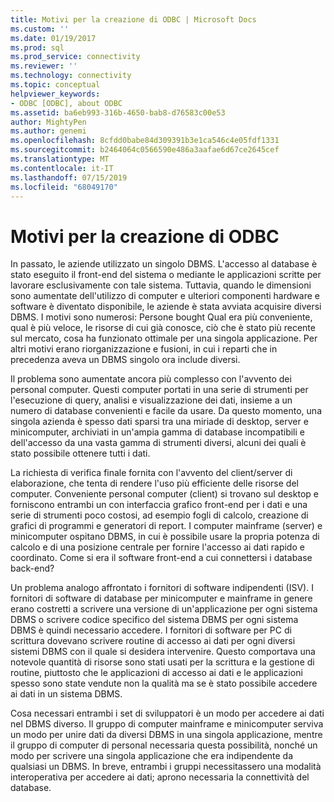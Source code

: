 ```yaml
---
title: Motivi per la creazione di ODBC | Microsoft Docs
ms.custom: ''
ms.date: 01/19/2017
ms.prod: sql
ms.prod_service: connectivity
ms.reviewer: ''
ms.technology: connectivity
ms.topic: conceptual
helpviewer_keywords:
- ODBC [ODBC], about ODBC
ms.assetid: ba6eb993-316b-4650-bab8-d76583c00e53
author: MightyPen
ms.author: genemi
ms.openlocfilehash: 8cfdd0babe84d309391b3e1ca546c4e05fdf1331
ms.sourcegitcommit: b2464064c0566590e486a3aafae6d67ce2645cef
ms.translationtype: MT
ms.contentlocale: it-IT
ms.lasthandoff: 07/15/2019
ms.locfileid: "68049170"
---
```

# <a name="why-was-odbc-created"></a>Motivi per la creazione di ODBC
In passato, le aziende utilizzato un singolo DBMS. L'accesso al database è stato eseguito il front-end del sistema o mediante le applicazioni scritte per lavorare esclusivamente con tale sistema. Tuttavia, quando le dimensioni sono aumentate dell'utilizzo di computer e ulteriori componenti hardware e software è diventato disponibile, le aziende è stata avviata acquisire diversi DBMS. I motivi sono numerosi: Persone bought Qual era più conveniente, qual è più veloce, le risorse di cui già conosce, ciò che è stato più recente sul mercato, cosa ha funzionato ottimale per una singola applicazione. Per altri motivi erano riorganizzazione e fusioni, in cui i reparti che in precedenza aveva un DBMS singolo ora include diversi.  
  
 Il problema sono aumentate ancora più complesso con l'avvento dei personal computer. Questi computer portati in una serie di strumenti per l'esecuzione di query, analisi e visualizzazione dei dati, insieme a un numero di database convenienti e facile da usare. Da questo momento, una singola azienda è spesso dati sparsi tra una miriade di desktop, server e minicomputer, archiviati in un'ampia gamma di database incompatibili e dell'accesso da una vasta gamma di strumenti diversi, alcuni dei quali è stato possibile ottenere tutti i dati.  
  
 La richiesta di verifica finale fornita con l'avvento del client/server di elaborazione, che tenta di rendere l'uso più efficiente delle risorse del computer. Conveniente personal computer (client) si trovano sul desktop e forniscono entrambi un con interfaccia grafico front-end per i dati e una serie di strumenti poco costosi, ad esempio fogli di calcolo, creazione di grafici di programmi e generatori di report. I computer mainframe (server) e minicomputer ospitano DBMS, in cui è possibile usare la propria potenza di calcolo e di una posizione centrale per fornire l'accesso ai dati rapido e coordinato. Come si era il software front-end a cui connettersi i database back-end?  
  
 Un problema analogo affrontato i fornitori di software indipendenti (ISV). I fornitori di software di database per minicomputer e mainframe in genere erano costretti a scrivere una versione di un'applicazione per ogni sistema DBMS o scrivere codice specifico del sistema DBMS per ogni sistema DBMS è quindi necessario accedere. I fornitori di software per PC di scrittura dovevano scrivere routine di accesso ai dati per ogni diversi sistemi DBMS con il quale si desidera intervenire. Questo comportava una notevole quantità di risorse sono stati usati per la scrittura e la gestione di routine, piuttosto che le applicazioni di accesso ai dati e le applicazioni spesso sono state vendute non la qualità ma se è stato possibile accedere ai dati in un sistema DBMS.  
  
 Cosa necessari entrambi i set di sviluppatori è un modo per accedere ai dati nel DBMS diverso. Il gruppo di computer mainframe e minicomputer serviva un modo per unire dati da diversi DBMS in una singola applicazione, mentre il gruppo di computer di personal necessaria questa possibilità, nonché un modo per scrivere una singola applicazione che era indipendente da qualsiasi un DBMS. In breve, entrambi i gruppi necessitassero una modalità interoperativa per accedere ai dati; aprono necessaria la connettività del database.

